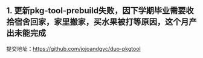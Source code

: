 ## 1. 更新pkg-tool-prebuild失败，因下学期毕业需要收拾宿舍回家，家里搬家，买水果被打等原因，这个月产出未能完成

提交地址：https://github.com/jojoandgyc/duo-pkgtool
